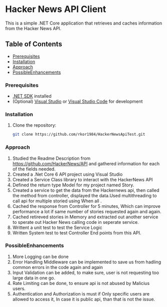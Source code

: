 # Hacker News API Client

This is a simple .NET Core application that retrieves and caches information from the Hacker News API.

## Table of Contents

  - [Prerequisites](#prerequisites)
  - [Installation](#installation)
  - [Approach](#Approach)
  - [PossibleEnhancements](#PossibleEnhancements)



### Prerequisites
- [.NET SDK](https://dotnet.microsoft.com/download) installed
- (Optional) [Visual Studio](https://visualstudio.microsoft.com/downloads/) or [Visual Studio Code](https://code.visualstudio.com/) for development

### Installation
1. Clone the repository:
   ```bash
   git clone https://github.com/rkor1984/HackerNewsApiTest.git
   
### Approach
1. Studied the Readme Description from https://github.com/HackerNews/API and gathered information for each of the fields needed.
2. Created a .Net Core 6 API project using Visual Studio
3. Created a Service Class library to interact with the HackerNews API
4. Defined the return type Model for my project named Story.
5. Created a service to get the data from the Hackernews api, then called the method from controller, displayed the data.Used multithreading to call api for multiple storied using When all .
6. Cached the response from Controller for 5 minutes, Which can improve performance a lot if same number of stories requested again and again.
7. Cached retireved stories in Memory and extracted out another service to sperate out Hacker News calling code in seperate service.
8. Writtent a unit test to test the Service Logic
9. Written System test to test Controller End points from this API.
    
### PossibleEnhancements
1. More Logging can be done
2. Error Handling Middleware can be implemented to save us from hadling common errors in the code again and again
3. Input Validation can be added, to make sure, user is not requesting too large data in one go.
4. Rate Limiting can be done, to ensure api is not abused by Malicius  users.
5. Authentication and Authorization is must if Only specific users are allowed to access it, In case it is public api, than that is not the issue.
